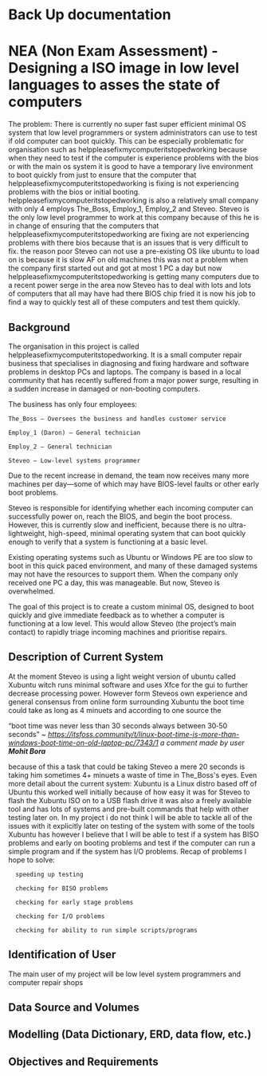 
Back Up documentation
========================

# NEA (Non Exam Assessment) - Designing a ISO image in low level languages to asses the state of computers


The problem: There is currently no super fast super efficient minimal OS system that low level programmers or system administrators can use to test if old computer can boot quickly. This can be especially problematic for organisation such as helppleasefixmycomputeritstopedworking because when they need to test if the computer is experience problems with the bios or with the main os system it is good to have a temporary live environment to boot quickly from just to ensure that the computer that helppleasefixmycomputeritstopedworking is fixing is not experiencing problems with the bios or initial booting. helppleasefixmycomputeritstopedworking is also a relatively small company with only 4 employs The_Boss, Employ_1, Employ_2 and Steveo. Steveo is the only low level programmer to work at this company because of this he is in change of ensuring that the computers that helppleasefixmycomputeritstopedworking are fixing are not experiencing problems with there bios because that is an issues that is very difficult to fix. the reason poor Steveo can not use a pre-existing OS like ubuntu to load on is because it is slow AF on old machines this was not a problem when the company first started out and got at most 1 PC a day but now helppleasefixmycomputeritstopedworking is getting many computers due to a recent power serge in the area now Steveo has to deal with lots and lots of computers that all may have had there BIOS chip fried it is now his job to find a way to quickly test all of these computers and test them quickly.

## Background 

The organisation in this project is called helppleasefixmycomputeritstopedworking. It is a small computer repair business that specialises in diagnosing and fixing hardware and software problems in desktop PCs and laptops. The company is based in a local community that has recently suffered from a major power surge, resulting in a sudden increase in damaged or non-booting computers.

The business has only four employees:

    The_Boss – Oversees the business and handles customer service

    Employ_1 (Daron) – General technician

    Employ_2 – General technician

    Steveo – Low-level systems programmer

Due to the recent increase in demand, the team now receives many more machines per day—some of which may have BIOS-level faults or other early boot problems.

Steveo is responsible for identifying whether each incoming computer can successfully power on, reach the BIOS, and begin the boot process. However, this is currently slow and inefficient, because there is no ultra-lightweight, high-speed, minimal operating system that can boot quickly enough to verify that a system is functioning at a basic level.

Existing operating systems such as Ubuntu or Windows PE are too slow to boot in this quick paced environment, and many of these damaged systems may not have the resources to support them. When the company only received one PC a day, this was manageable. But now, Steveo is overwhelmed.

The goal of this project is to create a custom minimal OS, designed to boot quickly and give immediate feedback as to whether a computer is functioning at a low level. This would allow Steveo (the project’s main contact) to rapidly triage incoming machines and prioritise repairs.

## Description of Current System

At the moment Steveo is using a light weight version of ubuntu called Xubuntu witch runs minimal software and uses Xfce for the gui to further decrease processing power. However form Steveos own experience and general consensus from online form surrounding Xubuntu the boot time could take as long as 4 minuets and according to one source the 

“boot time was never less than 30 seconds always between 30‑50 seconds” ~ *https://itsfoss.community/t/linux-boot-time-is-more-than-windows-boot-time-on-old-laptop-pc/7343/1 a comment made by user **Mohit Bora*** 

because of this a task that could be taking Steveo a mere 20 seconds is taking him sometimes 4+ minuets a waste of time in The_Boss's eyes. Even more detail about the current system:
Xubuntu is a Linux distro based off of Ubuntu this worked well initially because of how easy it was for Steveo to flash the Xubuntu ISO on to a USB flash drive it was also a freely available tool and has lots of systems and pre-built commands that help with other testing later on. In my project i do not think I will be able to tackle all of the issues with it explicitly later on testing of the system with some of the tools Xubuntu has however I believe that I will be able to test if a system has BISO problems and early on booting problems and test if the computer can run a simple program and if the system has I/O problems. Recap of problems I hope to solve:

      speeding up testing

      checking for BISO problems  

      checking for early stage problems 

      checking for I/O problems  

      checking for ability to run simple scripts/programs

## Identification of User

The main user of my project will be low level system programmers and computer repair shops

## Data Source and Volumes

## Modelling (Data Dictionary, ERD, data flow, etc.)

## Objectives and Requirements

